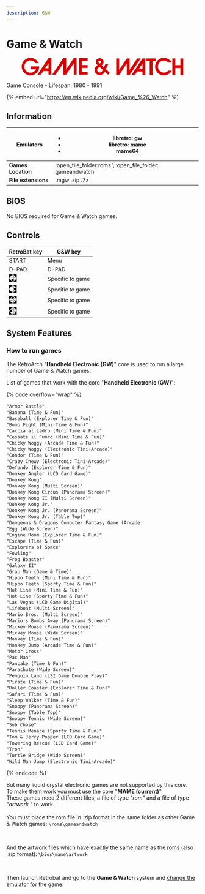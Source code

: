 ```yaml
---
description: G&W
---
```


# Game & Watch

<figure><img src="https://raw.githubusercontent.com/fabricecaruso/es-theme-carbon/5149a33eed46b2af638b06119397d4023b75131f/art/logos/gameandwatch.svg" alt=""><figcaption></figcaption></figure>

Game Console - Lifespan: 1980 - 1991

{% embed url="https://en.wikipedia.org/wiki/Game_%26_Watch" %}

## Information

| **Emulators**       | <ul><li>libretro: gw</li><li>libretro: mame</li><li>mame64</li></ul> |   |
| ------------------- | -------------------------------------------------------------------- | - |
| **Games Location**  | :open\_file\_folder:roms \ :open\_file\_folder: gameandwatch         |   |
| **File extensions** | .mgw .zip .7z                                                        |   |

## BIOS

No BIOS required for Game & Watch games.

## Controls

| RetroBat key                                                                    | G\&W key         |
| ------------------------------------------------------------------------------- | ---------------- |
| START                                                                           | Menu             |
| D-PAD                                                                           | D-PAD            |
| ![A](<../../.gitbook/assets/image (1) (2).png>)                                 | Specific to game |
| ![B](<../../.gitbook/assets/image (4) (1).png>)                                 | Specific to game |
| <img src="../../.gitbook/assets/image (3) (1).png" alt="" data-size="original"> | Specific to game |
| <img src="../../.gitbook/assets/image (2) (1) (1).png" alt="" data-size="line"> | Specific to game |

## System Features

### How to run games

The RetroArch "**Handheld Electronic (GW)**" core is used to run a large number of Game & Watch games.

List of games that work with the core "**Handheld Electronic (GW)**":

{% code overflow="wrap" %}
```
"Armor Battle"
"Banana (Time & Fun)"
"Baseball (Explorer Time & Fun)"
"Bomb Fight (Mini Time & Fun)"
"Caccia al Ladro (Mini Time & Fun)"
"Cessate il Fuoco (Mini Time & Fun)"
"Chicky Woggy (Arcade Time & Fun)"
"Chicky Woggy (Electronic Tini-Arcade)"
"Condor (Time & Fun)"
"Crazy Chewy (Electronic Tini-Arcade)"
"Defendo (Explorer Time & Fun)"
"Donkey Angler (LCD Card Game)"
"Donkey Kong"
"Donkey Kong (Multi Screen)"
"Donkey Kong Circus (Panorama Screen)"
"Donkey Kong II (Multi Screen)"
"Donkey Kong Jr."
"Donkey Kong Jr. (Panorama Screen)"
"Donkey Kong Jr. (Table Top)"
"Dungeons & Dragons Computer Fantasy Game (Arcade
"Egg (Wide Screen)"
"Engine Room (Explorer Time & Fun)"
"Escape (Time & Fun)"
"Explorers of Space"
"Fowling"
"Frog Boaster"
"Galaxy II"
"Grab Man (Game & Time)"
"Hippo Teeth (Mini Time & Fun)"
"Hippo Teeth (Sporty Time & Fun)"
"Hot Line (Mini Time & Fun)"
"Hot Line (Sporty Time & Fun)"
"Las Vegas (LCD Game Digital)"
"Lifeboat (Multi Screen)"
"Mario Bros. (Multi Screen)"
"Mario's Bombs Away (Panorama Screen)"
"Mickey Mouse (Panorama Screen)"
"Mickey Mouse (Wide Screen)"
"Monkey (Time & Fun)"
"Monkey Jump (Arcade Time & Fun)"
"Motor Cross"
"Pac Man"
"Pancake (Time & Fun)"
"Parachute (Wide Screen)"
"Penguin Land (LSI Game Double Play)"
"Pirate (Time & Fun)"
"Roller Coaster (Explorer Time & Fun)"
"Safari (Time & Fun)"
"Sleep Walker (Time & Fun)"
"Snoopy (Panorama Screen)"
"Snoopy (Table Top)"
"Snoopy Tennis (Wide Screen)"
"Sub Chase"
"Tennis Menace (Sporty Time & Fun)"
"Tom & Jerry Popper (LCD Card Game)"
"Towering Rescue (LCD Card Game)"
"Tron"
"Turtle Bridge (Wide Screen)"
"Wild Man Jump (Electronic Tini-Arcade)"
```
{% endcode %}

But many liquid crystal electronic games are not supported by this core.\
To make them work you must use the core "**MAME (current)**"\
These games need 2 different files, a file of type "_rom"_ and a file of type "_artwork_ " to work.\
\
You must place the rom file in .zip format in the same folder as other Game & Watch games: `\roms\gameandwatch`

<figure><img src="https://i.imgur.com/ALEygG9.png" alt=""><figcaption></figcaption></figure>

And the artwork files which have exactly the same name as the roms (also .zip format): `\bios\mame\artwork`

<figure><img src="https://i.imgur.com/H39e9W9.png" alt=""><figcaption></figcaption></figure>

Then launch Retrobat and go to the **Game & Watch** system and [change the emulator for the game](../../get-started/running-a-game.md#choosing-the-emulator).
